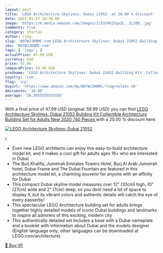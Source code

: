 ```yaml
---
layout: post
title: 'LEGO Architecture Skylines: Dubai 21052  at 20.00 % discount'
date: 2021-01-27 19:56:06
image: 'https://m.media-amazon.com/images/I/51F0GZ3quIL._SL200_.jpg'
comments: true
category: ofertas
author: ring
slug: 'B07WJJKNMC-com LEGO Architecture Skylines: Dubai 21052 Building Kit...'
sku: 'B07WJJKNMC-com'
tags: [ 'lego', ]
actualPrice: 47.99 USD
currency: USD
price: 47.99
comparePrice: 59.99 USD
prodname: 'LEGO Architecture Skylines: Dubai 21052 Building Kit  Collectible Architecture Building Set for Adults  New 2020  740 Pieces '
country: 'com'
flag: '🇺🇸'
buyurl: 'https://www.amazon.com/dp/B07WJJKNMC/?tag=tolees-20'
descuento: '20.00'
average: '58.5055555555556'
---
```


With a final price of 47.99 USD (original: 59.99 USD) you can find [LEGO Architecture Skylines: Dubai 21052 Building Kit  Collectible Architecture Building Set for Adults  New 2020  740 Pieces ](https://www.amazon.com/dp/B07WJJKNMC/?tag=tolees-20) with a  20.00 % discount here:

[![LEGO Architecture Skylines: Dubai 21052 ](https://m.media-amazon.com/images/I/51F0GZ3quIL._SL200_.jpg)](https://www.amazon.com/dp/B07WJJKNMC/?tag=tolees-20)

ℹ️:

- Even new LEGO architects can enjoy this easy-to-build architecture model kit, and it makes a cool gift for adults ages 16+ who are interested in Dubai
- The Burj Khalifa, Jumeirah Emirates Towers Hotel, Burj Al Arab Jumeirah hotel, Dubai Frame and The Dubai Fountain are featured in this architecture model kit, a charming souvenir for anyone with an affinity for Dubai
- This compact Dubai skyline model measures over 12” (33cm) high, 10” (27cm) wide and 2” (7cm) deep, so you dont need a lot of space to display it, but its vibrant colors and authentic details will catch the eye of every passerby!
- This spectacular LEGO Architecture building set for adults brings together highly detailed models of iconic Dubai buildings and landmarks to inspire all admirers of this exciting, modern city
- This authentically detailed set includes a base with a Dubai nameplate and a booklet with information about Dubai and the models designer (English language only; other languages can be downloaded at LEGO.com/architecture)

[🛒 Buy it!!](https://www.amazon.com/dp/B07WJJKNMC/?tag=tolees-20)
